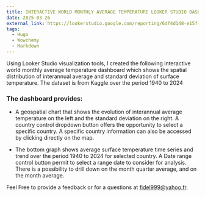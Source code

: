 ```yaml
---
title: INTERACTIVE WORLD MONTHLY AVERAGE TEMPERATURE LOOKER STUDIO DASHBOARD
date: 2025-03-26
external_link: https://lookerstudio.google.com/reporting/6df4d148-e15f-4f14-a09b-1b2749857956/page/p_y32j23ywpd?s=n_b6CX8Li0w
tags:
  - Hugo
  - Wowchemy
  - Markdown
---
```


Using Looker Studio visualization tools, I created the following interactive world monthly average temperature dashboard which shows the spatial distribution of interannual average and standard deviation of surface temperature. The dataset is from Kaggle over the period 1940 to 2024

### The dashboard provides: 
- A geospatial chart that shows the evolution of interannual average temperature on the left and the standard deviation on the right. A country control dropdown button offers the opportunity to select a specific country. A specific country information can also be accessed by clicking directly on the map.

- The bottom graph shows average surface temperature time series and trend over the period 1940 to 2024 for selected country. A Date range control button permit to select a range date to consider for analysis. There is a possibility to drill down on the month quarter average, and on the month average.

Feel Free to provide a feedback or for a questions at fidel999@yahoo.fr.

<!--more-->
